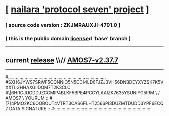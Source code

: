 
# [ [nailara 'protocol seven' project](http://nailara.network/) ]

### [ source code version : ZKJMRAUXJI-4791.0 ]

### ( this is the public domain [license](../license)d 'base' branch )
---
## current [release](https://github.com/nailara-technologies/protocol-7/releases) \\\\// [AMOS7-v2.37.7](https://github.com/nailara-technologies/protocol-7/releases/tag/AMOS7-v2.37.7)
---

#,,..,.,.,.,,,.,.,...,,,.,..,,,.,,.,.,,.,,.,.,..,,...,...,,.,,,.,,,.,,,,.,,,,,
#SXH6JYWS7SRWF5CQNNIO5N5CCI4LD6FJZJ3VH56DNBDEYXYZSK7K5VXXTLGHHAXGIIDQM7T2K3CLC
#\\\|6HRCJUGDDJZCGMIP4BLKF5BPE4PCCYLAAIZK7635YSUNIYC5IRM \ / AMOS7 \ YOURUM ::
#\[7]4PMQ2KC6OQBOUT4VTRT3OAS6FLHT2566PI3DUZMTDUDD3YPF6ECQ 7  DATA SIGNATURE ::
#:::::::::::::::::::::::::::::::::::::::::::::::::::::::::::::::::::::::::::::
